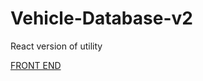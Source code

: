 # Vehicle-Database-v2
React version of utility

[FRONT END](https://github.com/KimberlyRosaly/VPRAD-v2-Frontend)
